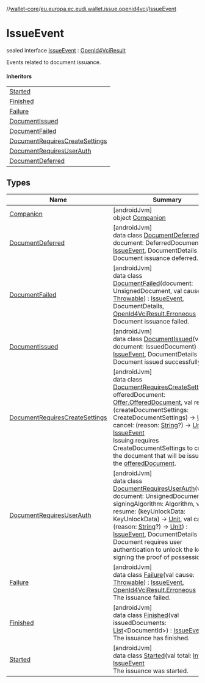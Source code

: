 //[wallet-core](../../../index.md)/[eu.europa.ec.eudi.wallet.issue.openid4vci](../index.md)/[IssueEvent](index.md)

# IssueEvent

sealed interface [IssueEvent](index.md) : [OpenId4VciResult](../-open-id4-vci-result/index.md)

Events related to document issuance.

#### Inheritors

|                                                                               |
|-------------------------------------------------------------------------------|
| [Started](-started/index.md)                                                  |
| [Finished](-finished/index.md)                                                |
| [Failure](-failure/index.md)                                                  |
| [DocumentIssued](-document-issued/index.md)                                   |
| [DocumentFailed](-document-failed/index.md)                                   |
| [DocumentRequiresCreateSettings](-document-requires-create-settings/index.md) |
| [DocumentRequiresUserAuth](-document-requires-user-auth/index.md)             |
| [DocumentDeferred](-document-deferred/index.md)                               |

## Types

| Name                                                                          | Summary                                                                                                                                                                                                                                                                                                                                                                                                                                                                                                                                                                                                                                                                                                                                     |
|-------------------------------------------------------------------------------|---------------------------------------------------------------------------------------------------------------------------------------------------------------------------------------------------------------------------------------------------------------------------------------------------------------------------------------------------------------------------------------------------------------------------------------------------------------------------------------------------------------------------------------------------------------------------------------------------------------------------------------------------------------------------------------------------------------------------------------------|
| [Companion](-companion/index.md)                                              | [androidJvm]<br>object [Companion](-companion/index.md)                                                                                                                                                                                                                                                                                                                                                                                                                                                                                                                                                                                                                                                                                     |
| [DocumentDeferred](-document-deferred/index.md)                               | [androidJvm]<br>data class [DocumentDeferred](-document-deferred/index.md)(val document: DeferredDocument) : [IssueEvent](index.md), DocumentDetails<br>Document issuance deferred.                                                                                                                                                                                                                                                                                                                                                                                                                                                                                                                                                         |
| [DocumentFailed](-document-failed/index.md)                                   | [androidJvm]<br>data class [DocumentFailed](-document-failed/index.md)(document: UnsignedDocument, val cause: [Throwable](https://kotlinlang.org/api/latest/jvm/stdlib/kotlin/-throwable/index.html)) : [IssueEvent](index.md), DocumentDetails, [OpenId4VciResult.Erroneous](../-open-id4-vci-result/-erroneous/index.md)<br>Document issuance failed.                                                                                                                                                                                                                                                                                                                                                                                     |
| [DocumentIssued](-document-issued/index.md)                                   | [androidJvm]<br>data class [DocumentIssued](-document-issued/index.md)(val document: IssuedDocument) : [IssueEvent](index.md), DocumentDetails<br>Document issued successfully.                                                                                                                                                                                                                                                                                                                                                                                                                                                                                                                                                             |
| [DocumentRequiresCreateSettings](-document-requires-create-settings/index.md) | [androidJvm]<br>data class [DocumentRequiresCreateSettings](-document-requires-create-settings/index.md)(val offeredDocument: [Offer.OfferedDocument](../-offer/-offered-document/index.md), val resume: (createDocumentSettings: CreateDocumentSettings) -&gt; [Unit](https://kotlinlang.org/api/latest/jvm/stdlib/kotlin/-unit/index.html), val cancel: (reason: [String](https://kotlinlang.org/api/latest/jvm/stdlib/kotlin/-string/index.html)?) -&gt; [Unit](https://kotlinlang.org/api/latest/jvm/stdlib/kotlin/-unit/index.html)) : [IssueEvent](index.md)<br>Issuing requires CreateDocumentSettings to create the document that will be issued for the [offeredDocument](-document-requires-create-settings/offered-document.md). |
| [DocumentRequiresUserAuth](-document-requires-user-auth/index.md)             | [androidJvm]<br>data class [DocumentRequiresUserAuth](-document-requires-user-auth/index.md)(val document: UnsignedDocument, val signingAlgorithm: Algorithm, val resume: (keyUnlockData: KeyUnlockData) -&gt; [Unit](https://kotlinlang.org/api/latest/jvm/stdlib/kotlin/-unit/index.html), val cancel: (reason: [String](https://kotlinlang.org/api/latest/jvm/stdlib/kotlin/-string/index.html)?) -&gt; [Unit](https://kotlinlang.org/api/latest/jvm/stdlib/kotlin/-unit/index.html)) : [IssueEvent](index.md), DocumentDetails<br>Document requires user authentication to unlock the key for signing the proof of possession.                                                                                                          |
| [Failure](-failure/index.md)                                                  | [androidJvm]<br>data class [Failure](-failure/index.md)(val cause: [Throwable](https://kotlinlang.org/api/latest/jvm/stdlib/kotlin/-throwable/index.html)) : [IssueEvent](index.md), [OpenId4VciResult.Erroneous](../-open-id4-vci-result/-erroneous/index.md)<br>The issuance failed.                                                                                                                                                                                                                                                                                                                                                                                                                                                      |
| [Finished](-finished/index.md)                                                | [androidJvm]<br>data class [Finished](-finished/index.md)(val issuedDocuments: [List](https://kotlinlang.org/api/latest/jvm/stdlib/kotlin.collections/-list/index.html)&lt;DocumentId&gt;) : [IssueEvent](index.md)<br>The issuance has finished.                                                                                                                                                                                                                                                                                                                                                                                                                                                                                           |
| [Started](-started/index.md)                                                  | [androidJvm]<br>data class [Started](-started/index.md)(val total: [Int](https://kotlinlang.org/api/latest/jvm/stdlib/kotlin/-int/index.html)) : [IssueEvent](index.md)<br>The issuance was started.                                                                                                                                                                                                                                                                                                                                                                                                                                                                                                                                        |
